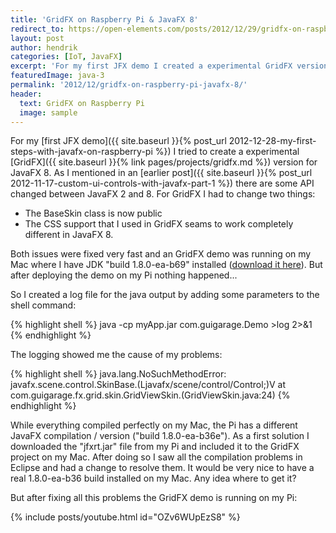 ```yaml
---
title: 'GridFX on Raspberry Pi & JavaFX 8'
redirect_to: https://open-elements.com/posts/2012/12/29/gridfx-on-raspberry-pi-javafx-8/
layout: post
author: hendrik
categories: [IoT, JavaFX]
excerpt: 'For my first JFX demo I created a experimental GridFX version for JavaFX 8.'
featuredImage: java-3
permalink: '2012/12/gridfx-on-raspberry-pi-javafx-8/'
header:
  text: GridFX on Raspberry Pi
  image: sample
---
```

For my [first JFX demo]({{ site.baseurl }}{% post_url 2012-12-28-my-first-steps-with-javafx-on-raspberry-pi %}) I tried to create a experimental [GridFX]({{ site.baseurl }}{% link pages/projects/gridfx.md %}) version for JavaFX 8. As I mentioned in an [earlier post]({{ site.baseurl }}{% post_url 2012-11-17-custom-ui-controls-with-javafx-part-1 %}) there are some API changed between JavaFX 2 and 8. For GridFX I had to change two things:

* The BaseSkin class is now public
* The CSS support that I used in GridFX seams to work completely different in JavaFX 8.

Both issues were fixed very fast and an GridFX demo was running on my Mac where I have JDK "build 1.8.0-ea-b69" installed ([download it here](http://jdk8.java.net/download.html)). But after deploying the demo on my Pi nothing happened...

So I created a log file for the java output by adding some parameters to the shell command:

{% highlight shell %}
java -cp myApp.jar com.guigarage.Demo >log 2>&1
{% endhighlight %}

The logging showed me the cause of my problems:

{% highlight shell %}
java.lang.NoSuchMethodError: javafx.scene.control.SkinBase.(Ljavafx/scene/control/Control;)V at com.guigarage.fx.grid.skin.GridViewSkin.(GridViewSkin.java:24)
{% endhighlight %}

While everything compiled perfectly on my Mac, the Pi has a different JavaFX compilation / version ("build 1.8.0-ea-b36e"). As a first solution I downloaded the "jfxrt.jar" file from my Pi and included it to the GridFX project on my Mac. After doing so I saw all the compilation problems in Eclipse and had a change to resolve them. It would be very nice to have a real 1.8.0-ea-b36 build installed on my Mac. Any idea where to get it?

But after fixing all this problems the GridFX demo is running on my Pi:

{% include posts/youtube.html id="OZv6WUpEzS8" %}
